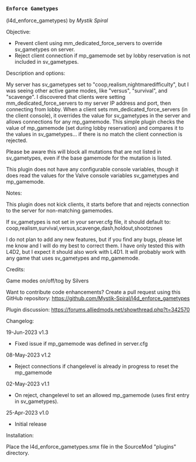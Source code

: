 ### `Enforce Gametypes`
(l4d_enforce_gametypes) by *_Mystik Spiral_*

Objective:

* Prevent client using mm_dedicated_force_servers to override sv_gametypes on server.
* Reject client connection if mp_gamemode set by lobby reservation is not included in sv_gametypes.
    
Description and options:
  
My server has sv_gametypes set to "coop,realism,nightmaredifficulty", but I was seeing other active game modes, like "versus", "survival", and "scavenge".  I discovered that clients were setting mm_dedicated_force_servers to my server IP address and port, then connecting from lobby.  When a client sets mm_dedicated_force_servers (in the client console), it overrides the value for sv_gametypes in the server and allows connections for any mp_gamemode.  This simple plugin checks the value of mp_gamemode (set during lobby reservation) and compares it to the values in sv_gametypes... if there is no match the client connection is rejected. 

Please be aware this will block all mutations that are not listed in sv_gametypes, even if the base gamemode for the mutation is listed. 
  
This plugin does not have any configurable console variables, though it does read the values for the Valve console variables sv_gametypes and mp_gamemode. 

 
Notes: 
 
This plugin does not kick clients, it starts before that and rejects connection to the server for non-matching gamemodes. 
 
If sv_gametypes is not set in your server.cfg file, it should default to: 
coop,realism,survival,versus,scavenge,dash,holdout,shootzones
 
I do not plan to add any new features, but if you find any bugs, please let me know and I will do my best to correct them.  I have only tested this with L4D2, but I expect it should also work with L4D1.  It will probably work with any game that uses sv_gametypes and mp_gamemode. 
 
 
Credits: 
 
Game modes on/off/tog by Silvers 
 
Want to contribute code enhancements? 
Create a pull request using this GitHub repository: https://github.com/Mystik-Spiral/l4d_enforce_gametypes 
 
Plugin discussion: https://forums.alliedmods.net/showthread.php?t=342570 
 
 
Changelog: 

19-Jun-2023 v1.3
- Fixed issue if mp_gamemode was defined in server.cfg

08-May-2023 v1.2
- Reject connections if changelevel is already in progress to reset the mp_gamemode

02-May-2023 v1.1
- On reject, changelevel to set an allowed mp_gamemode (uses first entry in sv_gametypes).

25-Apr-2023 v1.0
- Initial release
 
 
Installation: 
 
Place the l4d_enforce_gametypes.smx file in the SourceMod "plugins" directory.

